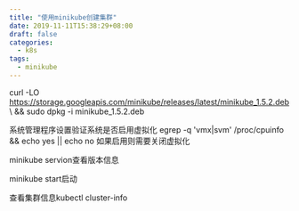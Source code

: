 ```yaml
---
title: "使用minikube创建集群"
date: 2019-11-11T15:38:29+08:00
draft: false
categories:
  - k8s
tags:
  - minikube
---
```

<!--more-->
curl -LO https://storage.googleapis.com/minikube/releases/latest/minikube_1.5.2.deb \ && sudo dpkg -i minikube_1.5.2.deb

系统管理程序设置验证系统是否启用虚拟化 egrep -q 'vmx|svm' /proc/cpuinfo && echo yes || echo no 如果启用则需要关闭虚拟化

minikube servion查看版本信息

minikube start启动

查看集群信息kubectl cluster-info
